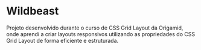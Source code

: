# Wildbeast

Projeto desenvolvido durante o curso de CSS Grid Layout da Origamid, onde aprendi a criar layouts responsivos utilizando as propriedades do CSS Grid Layout de forma eficiente e estruturada.
